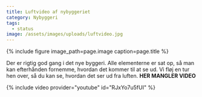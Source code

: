 ```yaml
---
title: Luftvideo af nybyggeriet
category: Nybyggeri
tags:
  - status
image: /assets/images/uploads/luftvideo.jpg
---
```


{% include figure image_path=page.image caption=page.title %}

Der er rigtig god gang i det nye byggeri. Alle elementerne er sat op, så man kan efterhånden fornemme, hvordan det kommer til at se ud. Vi fløj en tur hen over, så du kan se, hvordan det ser ud fra luften. **HER MANGLER VIDEO**

{% include video provider="youtube" id="RJxYo7u5fUI" %}
